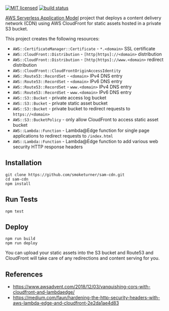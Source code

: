 [![MIT licensed](https://img.shields.io/badge/license-MIT-blue.svg)](https://raw.githubusercontent.com/smoketurner/sam-cdn/master/LICENSE)
[![build status](https://github.com/smoketurner/sam-cdn/workflows/Node%20CI/badge.svg)](https://github.com/smoketurner/sam-cdn/actions?query=workflow%3A%22Node+CI%22)

[AWS Serverless Application Model](https://aws.amazon.com/serverless/sam/) project that deploys a content delivery network (CDN) using AWS CloudFront for static assets hosted in a private S3 bucket.

This project creates the following resources:

- `AWS::CertificateManager::Certificate` - `*.<domain>` SSL certificate
- `AWS::CloudFront::Distribution` - `[http|https]://<domain>` distribution
- `AWS::CloudFront::Distribution` - `[http|https]://www.<domain>` redirect distribution
- `AWS::CloudFront::CloudFrontOriginAccessIdentity`
- `AWS::Route53::RecordSet` - `<domain>` IPv4 DNS entry
- `AWS::Route53::RecordSet` - `<domain>` IPv6 DNS entry
- `AWS::Route53::RecordSet` - `www.<domain>` IPv4 DNS entry
- `AWS::Route53::RecordSet` - `www.<domain>` IPv6 DNS entry
- `AWS::S3::Bucket` - private access log bucket
- `AWS::S3::Bucket` - private static asset bucket
- `AWS::S3::Bucket` - private bucket to redirect requests to `https://<domain>`
- `AWS::S3::BucketPolicy` - only allow CloudFront to access static asset bucket
- `AWS::Lambda::Function` - Lambda@Edge function for single page applications to redirect requests to `/index.html`
- `AWS::Lambda::Function` - Lambda@Edge function to add various web security HTTP response headers

## Installation

```
git clone https://github.com/smoketurner/sam-cdn.git
cd sam-cdn
npm install
```

## Run Tests

```
npm test
```

## Deploy

```
npm run build
npm run deploy
```

You can upload your static assets into the S3 bucket and Route53 and CloudFront will take care of any redirections and content serving for you.

## References

- https://www.awsadvent.com/2018/12/03/vanquishing-cors-with-cloudfront-and-lambdaedge/
- https://medium.com/faun/hardening-the-http-security-headers-with-aws-lambda-edge-and-cloudfront-2e2da1ae4d83
